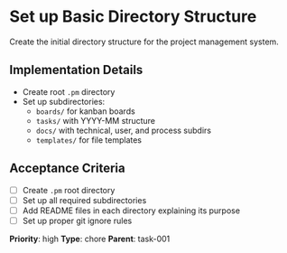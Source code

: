 # Set up Basic Directory Structure

Create the initial directory structure for the project management system.

## Implementation Details
- Create root `.pm` directory
- Set up subdirectories:
  - `boards/` for kanban boards
  - `tasks/` with YYYY-MM structure
  - `docs/` with technical, user, and process subdirs
  - `templates/` for file templates

## Acceptance Criteria
- [ ] Create `.pm` root directory
- [ ] Set up all required subdirectories
- [ ] Add README files in each directory explaining its purpose
- [ ] Set up proper git ignore rules

**Priority**: high
**Type**: chore
**Parent**: task-001 